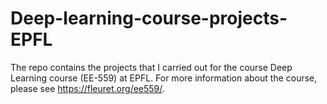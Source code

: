 # Deep-learning-course-projects-EPFL
The repo contains the projects that I carried out for the course Deep Learning course (EE-559) at EPFL.
For more information about the course, please see https://fleuret.org/ee559/.

